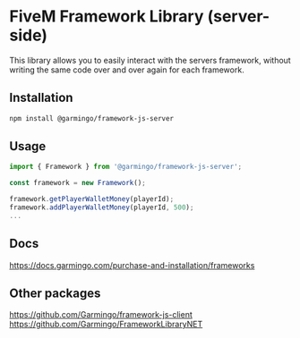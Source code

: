 # FiveM Framework Library (server-side)
This library allows you to easily interact with the servers framework, without writing the same code over and over again for each framework.

## Installation

```bash
npm install @garmingo/framework-js-server
```

## Usage
```typescript
import { Framework } from '@garmingo/framework-js-server';

const framework = new Framework();

framework.getPlayerWalletMoney(playerId);
framework.addPlayerWalletMoney(playerId, 500);
...
```

## Docs
https://docs.garmingo.com/purchase-and-installation/frameworks

## Other packages
https://github.com/Garmingo/framework-js-client
https://github.com/Garmingo/FrameworkLibraryNET
